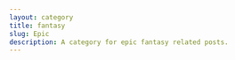 ```yaml
---
layout: category
title: fantasy
slug: Epic
description: A category for epic fantasy related posts.
---
```

